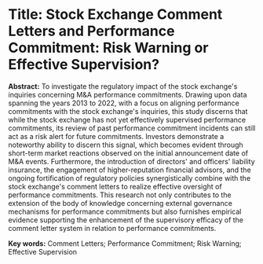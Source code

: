 # Title: Stock Exchange Comment Letters and Performance Commitment: Risk Warning or Effective Supervision? 

**Abstract:** To investigate the regulatory impact of the stock exchange's inquiries concerning M&A performance commitments. Drawing upon data spanning the years 2013 to 2022, with a focus on aligning performance commitments with the stock exchange's inquiries, this study discerns that while the stock exchange has not yet effectively supervised performance commitments, its review of past performance commitment incidents can still act as a risk alert for future commitments. Investors demonstrate a noteworthy ability to discern this signal, which becomes evident through short-term market reactions observed on the initial announcement date of M&A events. Furthermore, the introduction of directors' and officers' liability insurance, the engagement of higher-reputation financial advisors, and the ongoing fortification of regulatory policies synergistically combine with the stock exchange's comment letters to realize effective oversight of performance commitments. This research not only contributes to the extension of the body of knowledge concerning external governance mechanisms for performance commitments but also furnishes empirical evidence supporting the enhancement of the supervisory efficacy of the comment letter system in relation to performance commitments.

**Key words:** Comment Letters; Performance Commitment; Risk Warning; Effective Supervision
